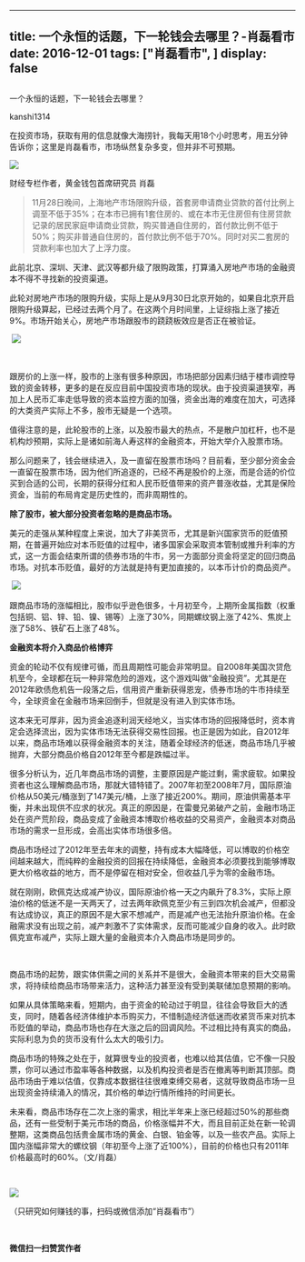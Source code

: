 
---
title:  一个永恒的话题，下一轮钱会去哪里？-肖磊看市
date: 2016-12-01
tags: ["肖磊看市", ]
display: false
---


## 



一个永恒的话题，下一轮钱会去哪里？




kanshi1314




在投资市场，获取有用的信息就像大海捞针，我每天用18个小时思考，用五分钟告诉你；这里是肖磊看市，市场纵然复杂多变，但并非不可预期。


<img data-s="300,640" data-type="jpeg" src="http://mmbiz.qpic.cn/mmbiz_jpg/rIYcHn0KrPTb5Gibn0tqERCiaT0cHEFzibia6Bu2JpLM9IVcWMGiaPm5AqicOoQdk308PQq6Kzzc1G5yt5FpoL3GbVtQ/0?wx_fmt=jpeg" data-ratio="0.684" data-w="500"/>

财经专栏作者，黄金钱包首席研究员 肖磊



> 11月28日晚间，上海地产市场限购升级，首套房申请商业贷款的首付比例上调至不低于35%；在本市已拥有1套住房的、或在本市无住房但有住房贷款记录的居民家庭申请商业贷款，购买普通自住房的，首付款比例不低于50%；购买非普通自住房的，首付款比例不低于70%。同时对买二套房的贷款利率也加大了上浮力度。



此前北京、深圳、天津、武汉等都升级了限购政策，打算涌入房地产市场的金融资本不得不寻找新的投资渠道。



此轮对房地产市场的限购升级，实际上是从9月30日北京开始的，如果自北京开启限购升级算起，已经过去两个月了。在这两个月时间里，上证综指上涨了接近9%。市场开始关心，房地产市场跟股市的跷跷板效应是否正在被验证。

&nbsp;<img data-s="300,640" data-type="png" src="http://mmbiz.qpic.cn/mmbiz_png/rIYcHn0KrPTb5Gibn0tqERCiaT0cHEFzibiapOpic2Gr3fK2XS7bPzLdK4ozrYibEMygsOBVO3Trmk4ic4Bv6icoF1rFFg/0?wx_fmt=png" data-ratio="0.34652278177458035" data-w="1668"/>

&nbsp;

跟房价的上涨一样，股市的上涨有很多种原因，市场把部分因素归结于楼市调控导致的资金转移，更多的是在反应目前中国投资市场的现状。由于投资渠道狭窄，再加上人民币汇率走低导致的资本监控方面的加强，资金出海的难度在加大，可选择的大类资产实际上不多，股市无疑是一个选项。



值得注意的是，此轮股市的上涨，以及股市最大的热点，不是散户加杠杆，也不是机构炒预期，实际上是诸如前海人寿这样的金融资本，开始大举介入股票市场。



那么问题来了，钱会继续进入，及一直留在股票市场吗？目前看，至少部分资金会一直留在股票市场，因为他们所追逐的，已经不再是股价的上涨，而是合适的价位买到合适的公司，长期的获得分红和人民币贬值带来的资产普涨收益，尤其是保险资金，当前的布局肯定是历史性的，而非周期性的。



**除了股市，被大部分投资者忽略的是商品市场。**



美元的走强从某种程度上来说，加大了非美货币，尤其是新兴国家货币的贬值预期，在普遍开始应对本币贬值的过程中，诸多国家会采取资本管制或推升利率的方式，这一方面会结束所谓的债券市场的牛市，另一方面部分资金将坚定的回归商品市场。对抗本币贬值，最好的方法就是持有更加直接的，以本币计价的商品资产。

&nbsp;<img data-s="300,640" data-type="png" src="http://mmbiz.qpic.cn/mmbiz_png/rIYcHn0KrPTb5Gibn0tqERCiaT0cHEFzibiapxYUxzdRYdcQB7gwNj1fYV8Kg0RJ8bfhaFCNXD7uLiaA1ydVwC6uUzA/0?wx_fmt=png" data-ratio="0.398224043715847" data-w="1464"/>

跟商品市场的涨幅相比，股市似乎逊色很多，十月初至今，上期所金属指数（权重包括铜、铝、锌、铅、镍、锡等）上涨了30%，同期螺纹钢上涨了42%、焦炭上涨了58%、铁矿石上涨了48%。



**金融资本将介入商品价格博弈**



资金的轮动不仅有规律可循，而且周期性可能会非常明显。自2008年美国次贷危机至今，全球都在玩一种非常危险的游戏，这个游戏叫做“金融投资”。尤其是在2012年欧债危机告一段落之后，信用资产重新获得恩宠，债券市场的牛市持续至今，全球资金在金融市场来回倒手，但就是没有进入到实体市场。



这本来无可厚非，因为资金追逐利润天经地义，当实体市场的回报降低时，资本肯定会选择流出，因为实体市场无法获得交易性回报。也正是因为如此，自2012年以来，商品市场难以获得金融资本的关注，随着全球经济的低迷，商品市场几乎被抛弃，大部分商品价格自2012年至今都是跌幅过半。



很多分析认为，近几年商品市场的调整，主要原因是产能过剩，需求疲软。如果投资者也这么理解商品市场，那就大错特错了。2007年初至2008年7月，国际原油价格从50美元/桶涨到了147美元/桶，上涨了接近200%。期间，原油供需基本平衡，并未出现供不应求的状况。真正的原因是，在雷曼兄弟破产之前，金融市场正处在资产荒阶段，商品变成了金融资本博取价格收益的交易资产，金融资本对商品市场的需求一旦形成，会高出实体市场很多倍。



商品市场经过了2012年至去年末的调整，持有成本大幅降低，可以博取的价格空间越来越大，而纯粹的金融投资的回报在持续降低，金融资本必须要找到能够博取更大价格收益的地方，而不是停留在相对安全，但收益几乎为零的金融市场。



就在刚刚，欧佩克达成减产协议，国际原油价格一天之内飙升了8.3%，实际上原油价格的低迷不是一天两天了，过去两年欧佩克至少有三到四次机会减产，但都没有达成协议，真正的原因不是大家不想减产，而是减产也无法抬升原油价格。在金融需求没有出现之前，减产刺激不了实体需求，反而可能减少自身的收入。此时欧佩克宣布减产，实际上跟大量的金融资本介入商品市场是同步的。

&nbsp;

商品市场的起势，跟实体供需之间的关系并不是很大，金融资本带来的巨大交易需求，将持续给商品市场带来活力，这种活力甚至没有受到美联储加息预期的影响。





如果从具体策略来看，短期内，由于资金的轮动过于明显，往往会导致巨大的透支，同时，随着各经济体维护本币购买力，不惜制造经济低迷而收紧货币来对抗本币贬值的举动，商品市场也存在大涨之后的回调风险。不过相比持有真实的商品，实际利息为负的货币没有什么太大的吸引力。



商品市场的特殊之处在于，就算很专业的投资者，也难以给其估值，它不像一只股票，你可以通过市盈率等各种数据，以及机构投资者是否在撤离等判断其顶部。商品市场由于难以估值，仅靠成本数据往往很难束缚交易者，这就导致商品市场一旦出现资金持续涌入的情况，其价格的单边行情所维持的时间更长。



未来看，商品市场存在二次上涨的需求，相比半年来上涨已经超过50%的那些商品，还有一些受制于美元市场的商品，价格涨幅并不大，而且目前正处在新一轮调整期，这类商品包括贵金属市场的黄金、白银、铂金等，以及一些农产品。实际上国内涨幅非常大的螺纹钢（年初至今上涨了近100%），目前的价格也只有2011年价格最高时的60%。（文/肖磊）

&nbsp;

<img data-ratio="1" data-s="300,640" src="http://mmbiz.qpic.cn/mmbiz_jpg/rIYcHn0KrPSjOtc2kgTPibsxhaoD4Krel3cd9hnIh6dkibBqkMukKKL7yLxCYzuogxEG3qoO5MCBQgbXbldPxcLw/640?wx_fmt=jpeg" data-type="jpeg" data-w="430" style="box-sizing: border-box !important; word-wrap: break-word !important; visibility: visible !important; width: auto !important;" width="auto">

（只研究如何赚钱的事，扫码或微信添加“肖磊看市”）

&nbsp;




**微信扫一扫赞赏作者**













